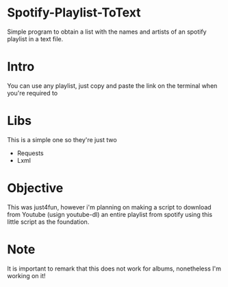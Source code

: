 # Spotify-Playlist-ToText
Simple program to obtain a list with the names and artists of an spotify playlist in a text file.

# Intro
You can use any playlist, just copy and paste the link on the terminal when you're required to

# Libs
This is a simple one so they're just two

+ Requests
+ Lxml

# Objective

This was just4fun, however i'm planning on making a script to download from Youtube (usign youtube-dl) an
entire playlist from spotify using this little script as the foundation.


# Note
It is important to remark that this does not work for albums, nonetheless I'm working on it!

